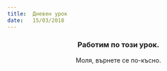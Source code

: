 ```yaml
---
title:  Дневен урок
date:   15/03/2018
---
```


### <center>Работим по този урок.</center>
<center>Моля, върнете се по-късно.</center>